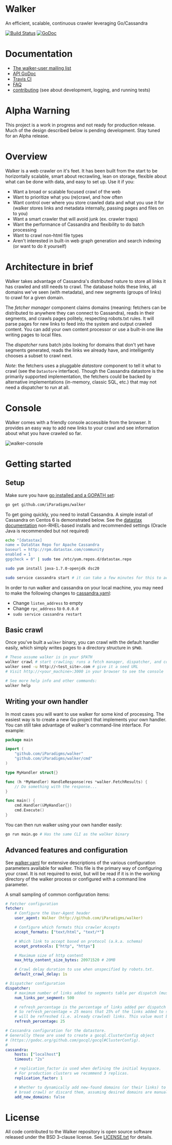 Walker
======

An efficient, scalable, continuous crawler leveraging Go/Cassandra

[![Build Status](https://travis-ci.org/iParadigms/walker.svg?branch=master)](https://travis-ci.org/iParadigms/walker)
[![GoDoc](https://godoc.org/github.com/iParadigms/walker?status.svg)](https://godoc.org/github.com/iParadigms/walker)

# Documentation
- [The walker-user mailing list](https://groups.google.com/forum/#!forum/walker-user)
- [API GoDoc](http://godoc.org/github.com/iParadigms/walker)
- [Travis CI](https://travis-ci.org/iParadigms/walker)
- [FAQ](FAQ.md)
- [contributing](contributing.md) (see about development, logging, and running tests)

# Alpha Warning
This project is a work in progress and not ready for production release. Much of the design described below is pending development. Stay tuned for an Alpha release.

# Overview

Walker is a web crawler on it's feet. It has been built from the start to be horizontally scalable, smart about recrawling, lean on storage, flexible about what can be done with data, and easy to set up. Use it if you:
- Want a broad or scalable focused crawl of the web
- Want to prioritize what you (re)crawl, and how often
- Want control over where you store crawled data and what you use it for (walker stores links and metadata internally, passing pages and files on to you)
- Want a smart crawler that will avoid junk (ex. crawler traps)
- Want the performance of Cassandra and flexibility to do batch processing
- Want to crawl non-html file types
- Aren't interested in built-in web graph generation and search indexing (or want to do it yourself)

# Architecture in brief

Walker takes advantage of Cassandra's distributed nature to store all links it has crawled and still needs to crawl. The database holds these links, all domains we've seen (with metadata), and new segments (groups of links) to crawl for a given domain.

The *fetcher manager* component claims domains (meaning: fetchers can be distributed to anywhere they can connect to Cassandra), reads in their segments, and crawls pages politely, respecting robots.txt rules. It will parse pages for new links to feed into the system and output crawled content. You can add your own content processor or use a built-in one like writing pages to local files.

The *dispatcher* runs batch jobs looking for domains that don't yet have segments generated, reads the links we already have, and intelligently chooses a subset to crawl next.

_Note_: the fetchers uses a pluggable *datastore* component to tell it what to crawl (see the `Datastore` interface). Though the Cassandra datastore is the primarily supported implementation, the fetchers could be backed by alternative implementations (in-memory, classic SQL, etc.) that may not need a dispatcher to run at all.

# Console

Walker comes with a friendly console accessible from the browser. It provides an easy way to add new links to your crawl and see information about what you have crawled so far.

![walker-console](https://cloud.githubusercontent.com/assets/5198575/4909655/a0dbc666-6475-11e4-87e5-726502ed2fe7.png)

# Getting started

## Setup

Make sure you have [go installed and a GOPATH set](https://golang.org/doc/install):

```sh
go get github.com/iParadigms/walker
```

To get going quickly, you need to install Cassandra. A simple install of Cassandra on Centos 6 is demonstrated below. See the [datastax documentation](http://www.datastax.com/documentation/cassandra/2.0/cassandra/install/install_cassandraTOC.html) non-RHEL-based installs and recommended settings (Oracle Java is recommended but not required)

```sh
echo "[datastax]
name = DataStax Repo for Apache Cassandra
baseurl = http://rpm.datastax.com/community
enabled = 1
gpgcheck = 0" | sudo tee /etc/yum.repos.d/datastax.repo

sudo yum install java-1.7.0-openjdk dsc20

sudo service cassandra start # it can take a few minutes for this to actually start up
```

In order to run walker and cassandra on your local machine, you may need to make the following changes to [cassandra.yaml](http://www.datastax.com/documentation/cassandra/2.0/cassandra/configuration/configCassandra_yaml_r.html):
- Change `listen_address` to empty
- Change `rpc_address` to `0.0.0.0`
- `sudo service cassandra restart`

## Basic crawl

Once you've built a `walker` binary, you can crawl with the default handler easily, which simply writes pages to a directory structure in `$PWD`.

```sh
# These assume walker is in your $PATH
walker crawl # start crawling; runs a fetch manager, dispatcher, and console all-in-one
walker seed -u http://<test_site>.com # give it a seed URL
# Visit http://<your_machine>:3000 in your browser to see the console

# See more help info and other commands:
walker help
```

## Writing your own handler

In most cases you will want to use walker for some kind of processing. The easiest way is to create a new Go project that implements your own handler. You can still take advantage of walker's command-line interface. For example:

```go
package main

import (
	"github.com/iParadigms/walker"
	"github.com/iParadigms/walker/cmd"
)

type MyHandler struct{}

func (h *MyHandler) HandleResponse(res *walker.FetchResults) {
	// Do something with the response...
}

func main() {
	cmd.Handler(&MyHandler{})
	cmd.Execute()
}
```

You can then run walker using your own handler easily:

```sh
go run main.go # Has the same CLI as the walker binary
```

## Advanced features and configuration

See [walker.yaml](walker.yaml) for extensive descriptions of the various configuration parameters available for walker. This file is the primary way of configuring your crawl. It is not required to exist, but will be read if it is in the working directory of the walker process or configured with a command line parameter.

A small sampling of common configuration items:
```yaml
# Fetcher configuration
fetcher:
    # Configure the User-Agent header
    user_agent: Walker (http://github.com/iParadigms/walker)

    # Configure which formats this crawler Accepts
    accept_formats: ["text/html", "text/*"]

    # Which link to accept based on protocol (a.k.a. schema)
    accept_protocols: ["http", "https"]

    # Maximum size of http content
    max_http_content_size_bytes: 20971520 # 20MB

    # Crawl delay duration to use when unspecified by robots.txt. 
    default_crawl_delay: 1s

# Dispatcher configuration
dispatcher:
    # maximum number of links added to segments table per dispatch (must be >0)
    num_links_per_segment: 500

    # refresh_percentage is the percentage of links added per dispatch that have already been crawled.
    # So refresh_percentage = 25 means that 25% of the links added to segments on the next dispatch
    # will be refreshed (i.e. already crawled) links. This value must be >= 0 and <= 100.
    refresh_percentage: 25

# Cassandra configuration for the datastore.
# Generally these are used to create a gocql.ClusterConfig object
# (https://godoc.org/github.com/gocql/gocql#ClusterConfig).
#
cassandra:
    hosts: ["localhost"]
    timeout: "2s"

    # replication_factor is used when defining the initial keyspace.
    # For production clusters we recommend 3 replicas.
    replication_factor: 1

    # Whether to dynamically add new-found domains (or their links) to the crawl (a
    # broad crawl) or discard them, assuming desired domains are manually seeded.
    add_new_domains: false
```

# License

All code contributed to the Walker repository is open source software released under the BSD 3-clause license. See [LICENSE.txt](LICENSE.txt) for details.

